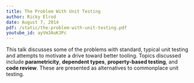 ```yaml
---
title: The Problem With Unit Testing
author: Ricky Elrod
date: August 7, 2014
pdf: /static/the-problem-with-unit-testing.pdf
youtube_id: ayVm3AuK3Pc
---
```


This talk discusses some of the problems with standard, typical unit testing
and attempts to motivate a drive toward better tooling. Topics discussed
include **parametricity**, **dependent types**, **property-based testing**, and
**code review**. These are presented as alternatives to commonplace unit
testing.
